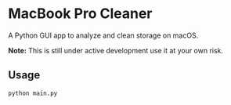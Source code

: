 # MacBook Pro Cleaner

A Python GUI app to analyze and clean storage on macOS.

**Note:** This is still under active development use it at your own risk.

## Usage

```bash
python main.py
